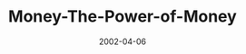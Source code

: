 ---
layout: music 
title: "Money-The-Power-of-Money"
series: "Handle with Care"
date: 2002-04-06 
description: "Take a look at several powerful forces that we need to handle with care.  "
audio: "http://s3.amazonaws.com/crossroadsaudiomessages/Power_of_Money.mp3"
audio-duration: "38:12"
---